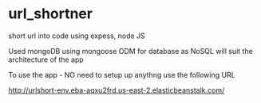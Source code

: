 # url_shortner
short url into code using expess, node JS

Used mongoDB using mongoose ODM for database as NoSQL will suit the architecture of the app




To use the app - NO need to setup up anythng use the following URL 

http://urlshort-env.eba-aqxu2frd.us-east-2.elasticbeanstalk.com/


